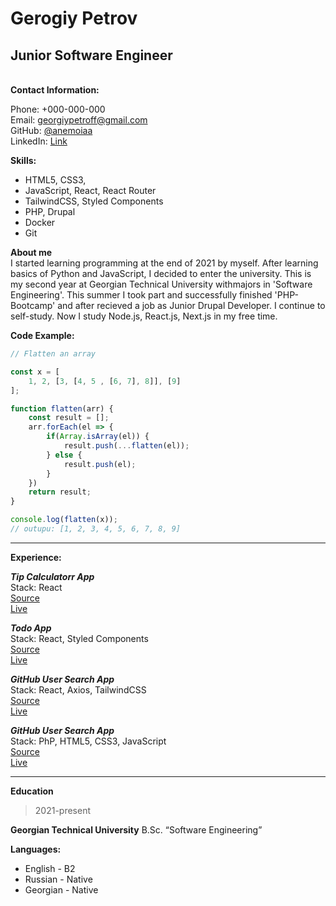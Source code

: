 # Gerogiy Petrov
## Junior Software Engineer
\
**Contact Information:**

Phone: +000-000-000  
Email: georgiypetroff@gmail.com  
GitHub: [@anemoiaa](https://github.com/anemoiaa/)  
LinkedIn: [Link](https://www.linkedin.com/in/georgiy-petrov-74669b238/)  

**Skills:**
+ HTML5, CSS3,
+ JavaScript, React, React Router
+ TailwindCSS, Styled Components
+ PHP, Drupal
+ Docker
+ Git

**About me**  
I started learning programming at the end of 2021 by myself.
After learning basics of Python and JavaScript, I decided to enter the university. This is my second year at Georgian Technical University withmajors in 'Software Engineering'. This summer I took part and successfully finished 'PHP-Bootcamp' and after recieved a job as Junior Drupal Developer.
I continue to self-study. Now I study Node.js, React.js, Next.js in my free time.

**Code Example:**

```javascript
// Flatten an array

const x = [
    1, 2, [3, [4, 5 , [6, 7], 8]], [9]
];

function flatten(arr) {
    const result = [];
    arr.forEach(el => {
        if(Array.isArray(el)) {
            result.push(...flatten(el));
        } else {
            result.push(el);
        }
    })
    return result;
}

console.log(flatten(x));
// outupu: [1, 2, 3, 4, 5, 6, 7, 8, 9]

```
***

**Experience:**

***Tip Calculatorr App***  
Stack: React  
[Source](https://github.com/Anemoiaa/tip-calculator-app)  
[Live](https://anemoiaa.github.io/tip-calculator-app)  

***Todo App***  
Stack: React, Styled Components  
[Source](https://github.com/Anemoiaa/todo-app/)  
[Live](https://anemoiaa.github.io/todo-app/)  

***GitHub User Search App***  
Stack: React, Axios, TailwindCSS   
[Source](https://github.com/Anemoiaa/github-user-search-app/)  
[Live](https://anemoiaa.github.io/github-user-search-app/)  

***GitHub User Search App***  
Stack: PhP, HTML5, CSS3, JavaScript  
[Source](https://github.com/Anemoiaa/php-bootcamp-week-1/tree/master/Giorgi_Petrovi/challenge2)  
[Live](https://bitoid-week1-ch2.herokuapp.com/)  

***  

**Education**
> 2021-present

**Georgian Technical University**
B.Sc. “Software Engineering”

**Languages:**
+ English - B2
+ Russian - Native
+ Georgian - Native
